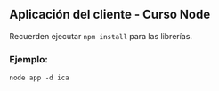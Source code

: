 ## Aplicación del cliente - Curso Node

Recuerden ejecutar ```npm install``` para las librerías.

### Ejemplo:

```
node app -d ica
```
